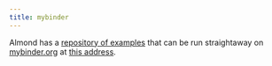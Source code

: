 ```yaml
---
title: mybinder
---
```


Almond has a [repository of examples](https://github.com/almond-sh/examples)
that can be run straightaway on [mybinder.org](https://mybinder.org) at
[this address](https://mybinder.org/v2/gh/almond-sh/examples/master?urlpath=lab).
